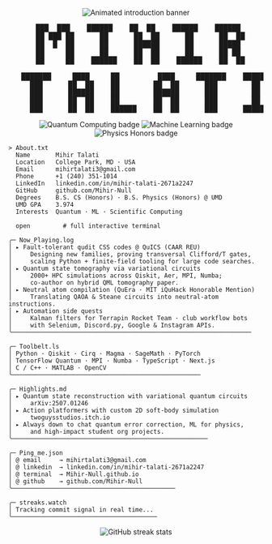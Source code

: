 <p align="center">
  <img src="https://readme-typing-svg.demolab.com?font=Fira+Code&pause=1200&center=true&vCenter=true&width=700&height=60&color=00FF9F&lines=Hey%2C+I'm+Mihir+Talati;Quantum+Computing+%7C+ML+%7C+Scientific Computing" alt="Animated introduction banner" />
</p>

<pre align="center">
   ███  ███    ██████    ██  ██    ██████    ██████  
   ██ ███ ██      ██      ██  ██      ██      ██  ██ 
   ██  █  ██      ██      ██████      ██      █████  
   ██     ██      ██      ██  ██      ██      ██ ██  
   ██     ██    ██████    ██  ██    ██████    ██  ██ 

   ███████     ████     ██         ████     ███████    ██████ 
     ███      ██  ██    ██        ██  ██      ███        ██   
     ███      ██████    ██        ██████      ███        ██   
     ███      ██  ██    ██        ██  ██      ███        ██   
     ███      ██  ██    ██████    ██  ██      ███      ██████ 
</pre>

<p align="center">
  <img src="https://img.shields.io/badge/Quantum_Computing-%2300FF9F?style=flat&logo=qubes-os&logoColor=111111" alt="Quantum Computing badge" />
  <img src="https://img.shields.io/badge/Machine_Learning-%2300CFFF?style=flat&logo=pytorch&logoColor=111111" alt="Machine Learning badge" />
  <img src="https://img.shields.io/badge/Physics_Honors-%23FFD166?style=flat&logo=atom&logoColor=111111" alt="Physics Honors badge" />
</p>

```text
> About.txt
  Name       Mihir Talati
  Location   College Park, MD · USA
  Email      mihirtalati3@gmail.com
  Phone      +1 (240) 351-1014
  LinkedIn   linkedin.com/in/mihir-talati-2671a2247
  GitHub     github.com/Mihir-Null
  Degrees    B.S. CS (Honors) · B.S. Physics (Honors) @ UMD
  UMD GPA    3.974
  Interests  Quantum · ML · Scientific Computing

  open         # full interactive terminal
```

```text
╭─ Now_Playing.log
│ ▸ Fault-tolerant qudit CSS codes @ QuICS (CAAR REU)
│     Designing new families, proving transversal Clifford/T gates,
│     scaling Python + finite-field tooling for large code searches.
│ ▸ Quantum state tomography via variational circuits
│     2000+ HPC simulations across Qiskit, Aer, MPI, Numba;
│     co-author on hybrid QML tomography paper.
│ ▸ Neutral atom compilation (QuEra · MIT iQuHack Honorable Mention)
│     Translating QAOA & Steane circuits into neutral-atom instructions.
│ ▸ Automation side quests
│     Kalman filters for Terrapin Rocket Team · club workflow bots
│     with Selenium, Discord.py, Google & Instagram APIs.
╰──────────────────────────────────────────────────────────────────
```

```text
╭─ Toolbelt.ls
│ Python · Qiskit · Cirq · Magma · SageMath · PyTorch
│ TensorFlow Quantum · MPI · Numba · TypeScript · Next.js
│ C / C++ · MATLAB · OpenCV
╰────────────────────────────────────────────────────
```

```text
╭─ Highlights.md
│ ▸ Quantum state reconstruction with variational quantum circuits
│     arXiv:2507.01246
│ ▸ Action platformers with custom 2D soft-body simulation
│     twoguysstudios.itch.io
│ ▸ Always down to chat quantum error correction, ML for physics,
│     and high-impact student org projects.
╰──────────────────────────────────────────────────────
```

```text
╭─ Ping_me.json
│ @ email     → mihirtalati3@gmail.com
│ @ linkedin  → linkedin.com/in/mihir-talati-2671a2247
│ @ terminal  → Mihir-Null.github.io
│ @ github    → github.com/Mihir-Null
╰─────────────────────────────────────────────
```

```text
╭─ streaks.watch
│ Tracking commit signal in real time...
╰────────────────────────────────────────
```
<p align="center">
  <img src="https://github-readme-streak-stats.herokuapp.com?user=Mihir-Null&theme=shadow-green&hide_border=true" alt="GitHub streak stats" />
</p>
